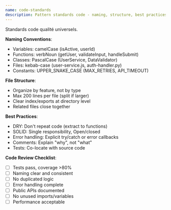 ```yaml
---
name: code-standards
description: Pattern standards code - naming, structure, best practices
---
```


Standards code qualité universels.

**Naming Conventions**:
- Variables: camelCase (isActive, userId)
- Functions: verbNoun (getUser, validateInput, handleSubmit)
- Classes: PascalCase (UserService, DataValidator)
- Files: kebab-case (user-service.js, auth-handler.py)
- Constants: UPPER_SNAKE_CASE (MAX_RETRIES, API_TIMEOUT)

**File Structure**:
- Organize by feature, not by type
- Max 200 lines per file (split if larger)
- Clear index/exports at directory level
- Related files close together

**Best Practices**:
- DRY: Don't repeat code (extract to functions)
- SOLID: Single responsibility, Open/closed
- Error handling: Explicit try/catch or error callbacks
- Comments: Explain "why", not "what"
- Tests: Co-locate with source code

**Code Review Checklist**:
- [ ] Tests pass, coverage >80%
- [ ] Naming clear and consistent
- [ ] No duplicated logic
- [ ] Error handling complete
- [ ] Public APIs documented
- [ ] No unused imports/variables
- [ ] Performance acceptable
